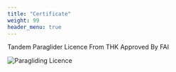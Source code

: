 ```yaml
---
title: "Certificate"
weight: 99
header_menu: true
---
```

Tandem Paraglider Licence From THK Approved By FAI

![Paragliding Licence](images/Paraglidinglicence.png)

